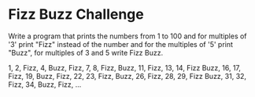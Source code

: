 <h1>Fizz Buzz Challenge</h1>

Write a program that prints the numbers from 1 to 100 and for multiples of '3' print "Fizz" instead of the number and for the multiples of '5' print "Buzz", for multiples of 3 and 5 write Fizz Buzz.

1, 2, Fizz, 4, Buzz, Fizz, 7, 8, Fizz, Buzz, 11, Fizz, 13, 14, Fizz Buzz, 16, 17, Fizz, 19, Buzz, Fizz, 22, 23, Fizz, Buzz, 26, Fizz, 28, 29, Fizz Buzz, 31, 32, Fizz, 34, Buzz, Fizz, ...

